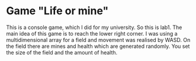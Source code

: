 # Game "Life or mine"
This is a console game, which I did for my university. So this is lab1.
The main idea of this game is to reach the lower right corner.
I was using a multidimensional array for a field and movement was realised by WASD.
On the field there are mines and health which are generated randomly. 
You set the size of the field and the amount of health.
